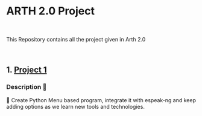 # ARTH 2.0 Project

<br>

This Repository contains all the project given in Arth 2.0

<br>

## 1. [Project 1](Project1)

### Description 📄

📌 Create Python Menu based program, integrate it with
espeak-ng and keep adding options as we learn new tools and
technologies.

<br>

